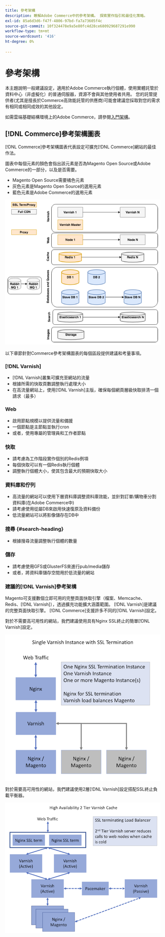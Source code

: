 ```yaml
---
title: 參考架構
description: 瞭解Adobe Commerce中的參考架構。 探索實作指引和最佳化策略。
exl-id: 85a6d3d6-f47f-4806-97bd-fa7a73605f4c
source-git-commit: 10f324478e9a5e80fc4d28ce680929687291e990
workflow-type: tm+mt
source-wordcount: '416'
ht-degree: 0%

---
```


# 參考架構

本主題說明一般建議設定，適用於Adobe Commerce執行個體，使用實體託管於資料中心（非虛擬化）的普通伺服器，資源不會與其他使用者共用。 您的託管提供者(尤其是擅長於Commerce高效能託管的供應商)可能會建議您採取對您的需求有相同或相同成效的其他設定。

如需雲端基礎結構環境上的Adobe Commerce，請參閱[入門架構](https://experienceleague.adobe.com/zh-hant/docs/commerce-cloud-service/user-guide/architecture/starter-architecture)。

## [!DNL Commerce]參考架構圖表

[!DNL Commerce]參考架構圖表代表設定可擴充[!DNL Commerce]網站的最佳作法。

圖表中每個元素的顏色會指出該元素是否為Magento Open Source或Adobe Commerce的一部分，以及是否需要。

* Magento Open Source需要橘色元素
* 灰色元素是Magento Open Source的選用元素
* 藍色元素是Adobe Commerce的選用元素

![Commerce參考架構圖](../assets/performance/images/ref-architecture-2.3.png)

以下章節針對Commerce參考架構圖表的每個區段提供建議和考量事項。

### [!DNL Varnish]

* [!DNL Varnish]叢集可擴充至網站的流量
* 根據所需的快取頁數調整執行處理大小
* 在高流量網站上，使用[!DNL Varnish]主版，確保每個網頁層級快取排清一個請求（最多）

### Web

* 啟用節點規模以提供流量和備援
* 一個節點是主節點並執行cron
* 或者，使用專屬的管理員和工作者節點

### 快取

* 請考慮為工作階段實作個別的Redis例項
* 每個快取可以有一個Redis執行個體
* 調整執行個體大小，使其包含最大的預期快取大小

### 資料庫和佇列

* 高流量的網站可以使用下層資料庫調整資料庫效能，並針對訂單/購物車分割資料庫(在Adobe Commerce中)
* 請考慮使用從屬DB來啟用快速復原及資料備份
* 低流量網站可以將影像儲存在DB中

### 搜尋 {#search-heading}

* 根據搜尋流量調整執行個體的數量

### 儲存

* 請考慮使用GFS或GlusterFS來進行pub/media儲存
* 或者，將資料庫儲存空間用於低流量的網站

### 建議的[!DNL Varnish]參考架構

Magento可支援數個立即可用的完整頁面快取引擎（檔案、Memcache、Redis、[!DNL Varnish]），透過擴充功能擴大涵蓋範圍。 [!DNL Varnish]是建議的完整頁面快取引擎。  [!DNL Commerce]支援許多不同的[!DNL Varnish]設定。

對於不需要高可用性的網站，我們建議使用具有Nginx SSL終止的簡單[!DNL Varnish]設定。

![包含SSL終止的簡單[!DNL Varnish]設定](../assets/performance/images/single-varnish-with-ssl-termination.png)

對於需要高可用性的網站，我們建議使用2層[!DNL Varnish]設定搭配SSL終止負載平衡器。

![高可用性兩層[!DNL Varnish]組態搭配SSL終止負載平衡器](../assets/performance/images/ha-2-tier-varnish-with-ssl-term-load-balancer.png)

